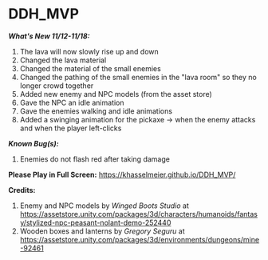 # DDH_MVP

***What's New 11/12-11/18:***
1. The lava will now slowly rise up and down
2. Changed the lava material
3. Changed the material of the small enemies
4. Changed the pathing of the small enemies in the "lava room" so they no longer crowd together
5. Added new enemy and NPC models (from the asset store)
6. Gave the NPC an idle animation
7. Gave the enemies walking and idle animations
8. Added a swinging animation for the pickaxe -> when the enemy attacks and when the player left-clicks

***Known Bug(s):***
1. Enemies do not flash red after taking damage

**Please Play in Full Screen:** https://khasselmeier.github.io/DDH_MVP/

**Credits:**
1. Enemy and NPC models by *Winged Boots Studio* at https://assetstore.unity.com/packages/3d/characters/humanoids/fantasy/stylized-npc-peasant-nolant-demo-252440
2. Wooden boxes and lanterns by *Gregory Seguru* at https://assetstore.unity.com/packages/3d/environments/dungeons/mine-92461
